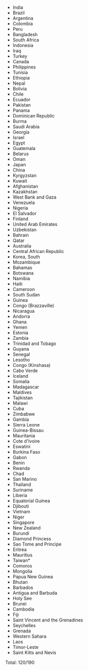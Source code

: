 * India
* Brazil
* Argentina
* Colombia
* Peru
* Bangladesh
* South Africa
* Indonesia
* Iraq
* Turkey
* Canada
* Philippines
* Tunisia
* Ethiopia
* Nepal
* Bolivia
* Chile
* Ecuador
* Pakistan
* Panama
* Dominican Republic
* Burma
* Saudi Arabia
* Georgia
* Israel
* Egypt
* Guatemala
* Belarus
* Oman
* Japan
* China
* Kyrgyzstan
* Kuwait
* Afghanistan
* Kazakhstan
* West Bank and Gaza
* Venezuela
* Nigeria
* El Salvador
* Finland
* United Arab Emirates
* Uzbekistan
* Bahrain
* Qatar
* Australia
* Central African Republic
* Korea, South
* Mozambique
* Bahamas
* Botswana
* Namibia
* Haiti
* Cameroon
* South Sudan
* Guinea
* Congo (Brazzaville)
* Nicaragua
* Andorra
* Ghana
* Yemen
* Estonia
* Zambia
* Trinidad and Tobago
* Guyana
* Senegal
* Lesotho
* Congo (Kinshasa)
* Cabo Verde
* Iceland
* Somalia
* Madagascar
* Maldives
* Tajikistan
* Malawi
* Cuba
* Zimbabwe
* Gambia
* Sierra Leone
* Guinea-Bissau
* Mauritania
* Cote d'Ivoire
* Eswatini
* Burkina Faso
* Gabon
* Benin
* Rwanda
* Chad
* San Marino
* Thailand
* Suriname
* Liberia
* Equatorial Guinea
* Djibouti
* Vietnam
* Niger
* Singapore
* New Zealand
* Burundi
* Diamond Princess
* Sao Tome and Principe
* Eritrea
* Mauritius
* Taiwan*
* Comoros
* Mongolia
* Papua New Guinea
* Bhutan
* Barbados
* Antigua and Barbuda
* Holy See
* Brunei
* Cambodia
* Fiji
* Saint Vincent and the Grenadines
* Seychelles
* Grenada
* Western Sahara
* Laos
* Timor-Leste
* Saint Kitts and Nevis

Total: 120/190